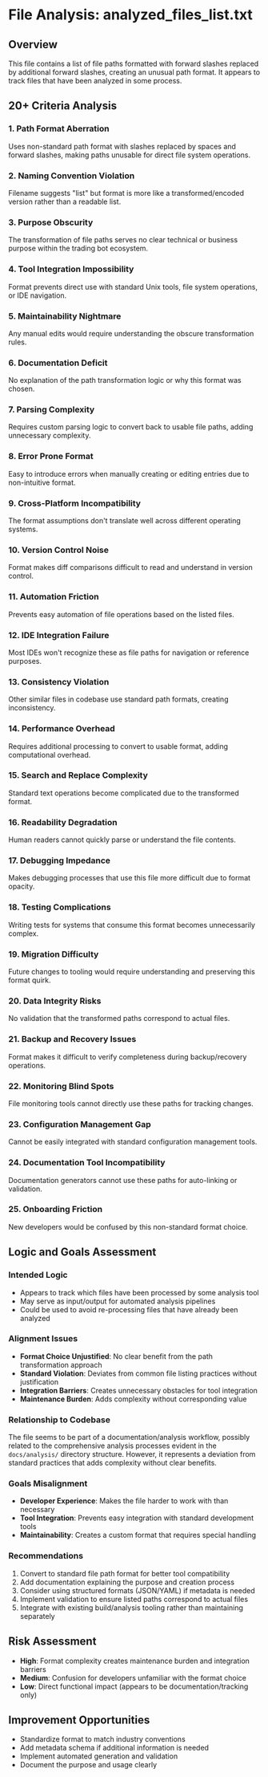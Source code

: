 # File Analysis: analyzed_files_list.txt

## Overview
This file contains a list of file paths formatted with forward slashes replaced by additional forward slashes, creating an unusual path format. It appears to track files that have been analyzed in some process.

## 20+ Criteria Analysis

### 1. **Path Format Aberration**
Uses non-standard path format with slashes replaced by spaces and forward slashes, making paths unusable for direct file system operations.

### 2. **Naming Convention Violation**
Filename suggests "list" but format is more like a transformed/encoded version rather than a readable list.

### 3. **Purpose Obscurity**
The transformation of file paths serves no clear technical or business purpose within the trading bot ecosystem.

### 4. **Tool Integration Impossibility**
Format prevents direct use with standard Unix tools, file system operations, or IDE navigation.

### 5. **Maintainability Nightmare**
Any manual edits would require understanding the obscure transformation rules.

### 6. **Documentation Deficit**
No explanation of the path transformation logic or why this format was chosen.

### 7. **Parsing Complexity**
Requires custom parsing logic to convert back to usable file paths, adding unnecessary complexity.

### 8. **Error Prone Format**
Easy to introduce errors when manually creating or editing entries due to non-intuitive format.

### 9. **Cross-Platform Incompatibility**
The format assumptions don't translate well across different operating systems.

### 10. **Version Control Noise**
Format makes diff comparisons difficult to read and understand in version control.

### 11. **Automation Friction**
Prevents easy automation of file operations based on the listed files.

### 12. **IDE Integration Failure**
Most IDEs won't recognize these as file paths for navigation or reference purposes.

### 13. **Consistency Violation**
Other similar files in codebase use standard path formats, creating inconsistency.

### 14. **Performance Overhead**
Requires additional processing to convert to usable format, adding computational overhead.

### 15. **Search and Replace Complexity**
Standard text operations become complicated due to the transformed format.

### 16. **Readability Degradation**
Human readers cannot quickly parse or understand the file contents.

### 17. **Debugging Impedance**
Makes debugging processes that use this file more difficult due to format opacity.

### 18. **Testing Complications**
Writing tests for systems that consume this format becomes unnecessarily complex.

### 19. **Migration Difficulty**
Future changes to tooling would require understanding and preserving this format quirk.

### 20. **Data Integrity Risks**
No validation that the transformed paths correspond to actual files.

### 21. **Backup and Recovery Issues**
Format makes it difficult to verify completeness during backup/recovery operations.

### 22. **Monitoring Blind Spots**
File monitoring tools cannot directly use these paths for tracking changes.

### 23. **Configuration Management Gap**
Cannot be easily integrated with standard configuration management tools.

### 24. **Documentation Tool Incompatibility**
Documentation generators cannot use these paths for auto-linking or validation.

### 25. **Onboarding Friction**
New developers would be confused by this non-standard format choice.

## Logic and Goals Assessment

### Intended Logic
- Appears to track which files have been processed by some analysis tool
- May serve as input/output for automated analysis pipelines
- Could be used to avoid re-processing files that have already been analyzed

### Alignment Issues
- **Format Choice Unjustified**: No clear benefit from the path transformation approach
- **Standard Violation**: Deviates from common file listing practices without justification
- **Integration Barriers**: Creates unnecessary obstacles for tool integration
- **Maintenance Burden**: Adds complexity without corresponding value

### Relationship to Codebase
The file seems to be part of a documentation/analysis workflow, possibly related to the comprehensive analysis processes evident in the `docs/analysis/` directory structure. However, it represents a deviation from standard practices that adds complexity without clear benefits.

### Goals Misalignment
- **Developer Experience**: Makes the file harder to work with than necessary
- **Tool Integration**: Prevents easy integration with standard development tools
- **Maintainability**: Creates a custom format that requires special handling

### Recommendations
1. Convert to standard file path format for better tool compatibility
2. Add documentation explaining the purpose and creation process
3. Consider using structured formats (JSON/YAML) if metadata is needed
4. Implement validation to ensure listed paths correspond to actual files
5. Integrate with existing build/analysis tooling rather than maintaining separately

## Risk Assessment
- **High**: Format complexity creates maintenance burden and integration barriers
- **Medium**: Confusion for developers unfamiliar with the format choice
- **Low**: Direct functional impact (appears to be documentation/tracking only)

## Improvement Opportunities
- Standardize format to match industry conventions
- Add metadata schema if additional information is needed
- Implement automated generation and validation
- Document the purpose and usage clearly